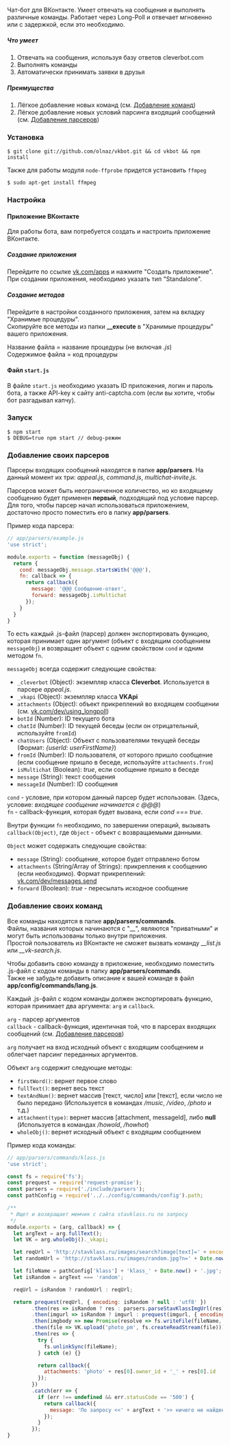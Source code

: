 Чат-бот для ВКонтакте. Умеет отвечать на сообщения и выполнять различные команды.
Работает через Long-Poll и отвечает мгновенно или с задержкой, если это необходимо.

##### Что умеет
1. Отвечать на сообщения, используя базу ответов cleverbot.com
2. Выполнять команды
3. Автоматически принимать заявки в друзья

##### Преимущества
1. Лёгкое добавление новых команд (см. [Добавление команд](#Добавление-своих-команд))
2. Лёгкое добавление новых условий парсинга входящий сообщений (см. [Добавление парсеров](#Добавление-своих-парсеров))

### Установка
    $ git clone git://github.com/olnaz/vkbot.git && cd vkbot && npm install


Также для работы модуля `node-ffprobe` придется установить `ffmpeg`  

    $ sudo apt-get install ffmpeg

### Настройка


#### Приложение ВКонтакте
Для работы бота, вам потребуется создать и настроить приложение ВКонтакте.  

##### Создание приложения
Перейдите по ссылке [vk.com/apps](http://vk.com/apps) и нажмите "Создать приложение".  
При создании приложения, необходимо указать тип "Standalone".

##### Создание методов
Перейдите в настройки созданного приложения, затем на вкладку "Хранимые процедуры".  
Скопируйте все методы из папки **__execute** в "Хранимые процедуры" вашего приложения.  

Название файла = название процедуры (не включая _.js_)  
Содержимое файла = код процедуры


#### Файл `start.js`
В файле `start.js` необходимо указать ID приложения, логин и пароль бота, а также API-key к сайту anti-captcha.com (если вы хотите, чтобы бот разгадывал капчу).


### Запуск
    $ npm start
    $ DEBUG=true npm start // debug-режим


### Добавление своих парсеров
Парсеры входящих сообщений находятся в папке **app/parsers**. На данный момент их три: _appeal.js_, _command.js_, _multichat-invite.js_.  

Парсеров может быть неограниченное количество, но ко входящему сообщению будет применен **первый**, подходящий под условие парсер.  
Для того, чтобы парсер начал использоваться приложением, достаточно просто поместить его в папку **app/parsers**.

Пример кода парсера:
```javascript
// app/parsers/example.js
'use strict';

module.exports = function (messageObj) {
  return {
    cond: messageObj.message.startsWith('@@@'), 
    fn: callback => {
      return callback({
        message: '@@@ Сообщение-ответ', 
        forward: messageObj.isMultichat
      });
    }
  }
}
```

То есть каждый .js-файл (парсер) должен экспортировать функцию, которая принимает один аргумент (объект с входящим сообщением `messageObj`) и возвращает объект с одним свойством `cond` и одним методом `fn`.

`messageObj` всегда содержит следующие свойства:
* `_cleverbot` (Object): экземпляр класса __Cleverbot__. Используется в парсере _appeal.js_.
* `_vkapi` (Object): экземпляр класса __VKApi__
* `attachments` (Object): объект прикреплений во входящем сообщении (см. [vk.com/dev/using_longpoll](http://vk.com/dev/using_longpoll))
* `botId` (Number): ID текущего бота
* `chatId` (Number): ID текущей беседы (если он отрицательный, используйте `fromId`)
* `chatUsers` (Object): Объект с пользователями текущей беседы (Формат: _{userId: userFirstName}_)
* `fromId` (Number): ID пользователя, от которого пришло сообщение (если сообщение пришло в беседе, используйте `attachments.from`)
* `isMultichat` (Boolean): _true_, если сообщение пришло в беседе
* `message` (String): текст сообщения
* `messageId` (Number): ID сообщения

`cond` - условие, при котором данный парсер будет использован. (Здесь, условие: _входящее сообщение начинается с @@@_)  
`fn` - callback-функция, которая будет вызвана, если _cond === true_.

Внутри функции `fn` необходимо, по завершении операций, вызывать `callback(Object)`, где `Object` - объект с возвращаемыми данными. 

`Object` может содержать следующие свойства:
* `message` (String): сообщение, которое будет отправлено ботом
* `attachments` (String/Array of Strings): прикрепления к сообщению (если необходимо). Формат прикреплений: [vk.com/dev/messages.send](https://vk.com/dev/messages.send)
* `forward` (Boolean): _true_ - пересылать исходное сообщение


### Добавление своих команд
Все команды находятся в папке **app/parsers/commands**.  
Файлы, названия которых начинаются с "__", являются "приватными" и могут быть использованы только внутри приложения.  
Простой пользователь из ВКонтакте не сможет вызвать команду *__list.js* или *__vk-search.js*.

Чтобы добавить свою команду в приложение, необходимо поместить .js-файл с кодом команды в папку **app/parsers/commands**.  
Также не забудьте добавить описание к вашей команде в файл **app/config/commands/lang.js**.

Каждый .js-файл с кодом команды должен экспортировать функцию, которая принимает два аргумента: `arg` и `callback`.  

`arg` - парсер аргументов  
`callback` - callback-функция, идентичная той, что в парсерах входящих сообщений (см. [Добавление парсеров](#Добавление-своих-парсеров))

`arg` получает на вход исходный объект с входящим сообщением и облегчает парсинг переданных аргументов. 

Объект `arg` содержит следующие методы:
* `firstWord()`: вернет первое слово
* `fullText()`: вернет весь текст
* `textAndNum()`: вернет массив [текст, число] или [текст], если число не было передано (Используется в командах _/music_, _/video_, _/photo_ и т.д.)
* `attachment(type)`: вернет массив [attachment, messageId], либо **null** (Используется в командах _/howold_, _/howhot_)
* `wholeObj()`: вернет исходный объект с входящим сообщением

Пример кода команды:
```javascript
// app/parsers/commands/klass.js
'use strict';

const fs = require('fs');
const prequest = require('request-promise');
const parsers = require('./include/parsers');
const pathConfig = require('../../config/commands/config').path;

/**
 * Ищет и возвращает мемчик с сайта stavklass.ru по запросу
 */
module.exports = (arg, callback) => {
  let argText = arg.fullText();
  let VK = arg.wholeObj()._vkapi;

  let reqUrl = 'http://stavklass.ru/images/search?image[text]=' + encodeURIComponent(argText);
  let randomUrl = 'http://stavklass.ru/images/random.jpg?n=' + Date.now();

  let fileName = pathConfig['klass'] + 'klass_' + Date.now() + '.jpg';
  let isRandom = argText === 'random';

  reqUrl = isRandom ? randomUrl : reqUrl;

  return prequest(reqUrl, { encoding: isRandom ? null : 'utf8' })
        .then(res => isRandom ? res : parsers.parseStavKlassImgUrl(res))
        .then(imgurl => isRandom ? imgurl : prequest(imgurl, { encoding: null }))
        .then(imgbody => new Promise(resolve => fs.writeFile(fileName, imgbody, () => resolve(fileName))))
        .then(file => VK.upload('photo_pm', fs.createReadStream(file)))
        .then(res => {
          try {
            fs.unlinkSync(fileName);
          } catch (e) {}

          return callback({
            attachments: 'photo' + res[0].owner_id + '_' + res[0].id
          });
        })
        .catch(err => {
          if (err !== undefined && err.statusCode == '500') {
            return callback({
              message: 'По запросу <<' + argText + '>> ничего не найдено.'
            });
          }
        });
}
```
